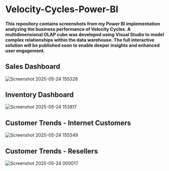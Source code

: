 # Velocity-Cycles-Power-BI
#### This repository contains screenshots from my Power BI implementation analyzing the business performance of Velocity Cycles. A multidimensional OLAP cube was developed using Visual Studio to model complex relationships within the data warehouse. The full interactive solution will be published soon to enable deeper insights and enhanced user engagement.

## Sales Dashboard
![Screenshot 2025-05-24 155328](https://github.com/user-attachments/assets/3fbb640d-e72e-4096-baae-0281bfc2412c)

## Inventory Dashboard
![Screenshot 2025-05-24 153817](https://github.com/user-attachments/assets/1db20c84-136e-46c1-9bb4-54ff6eb087df)

## Customer Trends - Internet Customers
![Screenshot 2025-05-24 155349](https://github.com/user-attachments/assets/35fda157-ee1e-4dc9-a066-df48271af7a6)

## Customer Trends - Resellers
![Screenshot 2025-05-24 000017](https://github.com/user-attachments/assets/2523fcfd-8fde-4dc7-8abe-3ddd57e18923)


